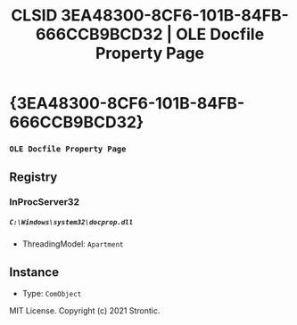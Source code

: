 ﻿---
title: "CLSID 3EA48300-8CF6-101B-84FB-666CCB9BCD32 | OLE Docfile Property Page"
excerpt: What is COM-Object CLSID 3EA48300-8CF6-101B-84FB-666CCB9BCD32?
---

# {3EA48300-8CF6-101B-84FB-666CCB9BCD32}

### `OLE Docfile Property Page`

## Registry


### InProcServer32

##### `C:\Windows\system32\docprop.dll`
* ThreadingModel: `Apartment`

## Instance

* Type: `ComObject`

MIT License. Copyright (c) 2021 Strontic.


